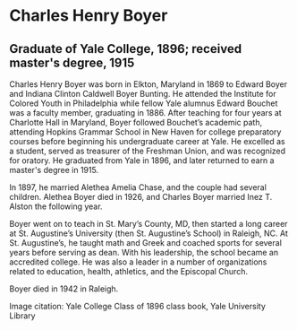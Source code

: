 # Charles Henry Boyer
## Graduate of Yale College, 1896; received master's degree, 1915
Charles Henry Boyer was born in Elkton, Maryland in 1869 to Edward Boyer and Indiana Clinton Caldwell Boyer Bunting. He attended the Institute for Colored Youth in Philadelphia while fellow Yale alumnus Edward Bouchet was a faculty member, graduating in 1886. After teaching for four years at Charlotte Hall in Maryland, Boyer followed Bouchet’s academic path, attending Hopkins Grammar School in New Haven for college preparatory courses before beginning his undergraduate career at Yale. He excelled as a student, served as treasurer of the Freshman Union, and was recognized for oratory. He graduated from Yale in 1896, and later returned to earn a master's degree in 1915.

In 1897, he married Alethea Amelia Chase, and the couple had several children. Alethea Boyer died in 1926, and Charles Boyer married Inez T. Alston the following year.

Boyer went on to teach in St. Mary’s County, MD, then started a long career at St. Augustine’s University (then St. Augustine’s School) in Raleigh, NC. At St. Augustine’s, he taught math and Greek and coached sports for several years before serving as dean. With his leadership, the school became an accredited college. He was also a leader in a number of organizations related to education, health, athletics, and the Episcopal Church.

Boyer died in 1942 in Raleigh.

Image citation: Yale College Class of 1896 class book, Yale University Library
